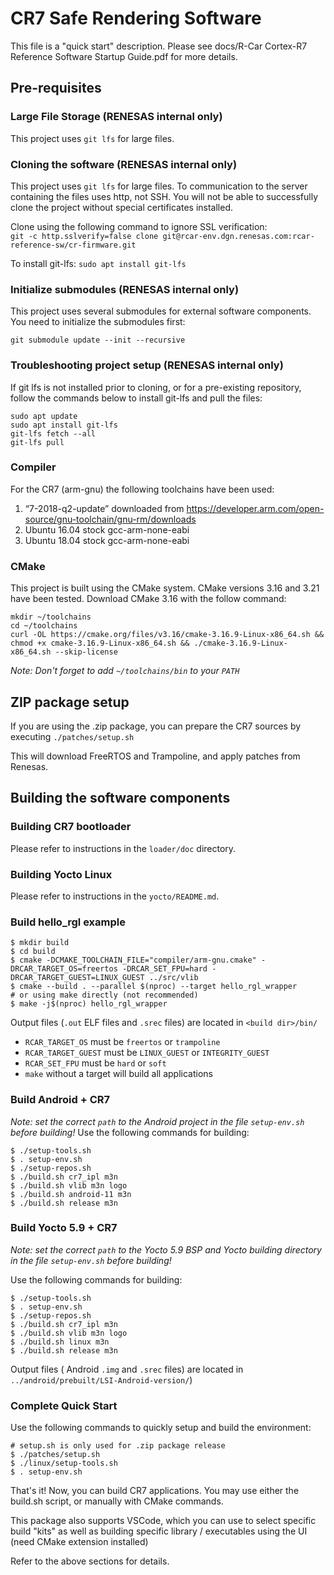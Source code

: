 # CR7 Safe Rendering Software

This file is a "quick start" description. Please see docs/R-Car Cortex-R7 Reference Software Startup Guide.pdf for more details.

## Pre-requisites
### Large File Storage (RENESAS internal only)
This project uses `git lfs` for large files.  

### Cloning the software (RENESAS internal only)
This project uses `git lfs` for large files. To communication to the server containing the files uses http, not SSH. You will not be able to successfully clone the project without special certificates installed.  

Clone using the following command to ignore SSL verification:  
`git -c http.sslverify=false clone git@rcar-env.dgn.renesas.com:rcar-reference-sw/cr-firmware.git`

To install git-lfs: `sudo apt install git-lfs`

### Initialize submodules (RENESAS internal only)
This project uses several submodules for external software components. You need to initialize the submodules first:
```
git submodule update --init --recursive
```

### Troubleshooting project setup (RENESAS internal only)
If git lfs is not installed prior to cloning, or for a pre-existing repository, follow the commands below to install git-lfs and pull the files:
```
sudo apt update
sudo apt install git-lfs
git-lfs fetch --all
git-lfs pull
```

### Compiler
For the CR7 (arm-gnu) the following toolchains have been used:

1) “7-2018-q2-update” downloaded from https://developer.arm.com/open-source/gnu-toolchain/gnu-rm/downloads
2) Ubuntu 16.04 stock gcc-arm-none-eabi
2) Ubuntu 18.04 stock gcc-arm-none-eabi

### CMake
This project is built using the CMake system. CMake versions 3.16 and 3.21 have been tested. Download CMake 3.16 with the follow command:
```
mkdir ~/toolchains
cd ~/toolchains
curl -OL https://cmake.org/files/v3.16/cmake-3.16.9-Linux-x86_64.sh && chmod +x cmake-3.16.9-Linux-x86_64.sh && ./cmake-3.16.9-Linux-x86_64.sh --skip-license
```
*Note: Don't forget to add `~/toolchains/bin` to your `PATH`*

## ZIP package setup
If you are using the .zip package, you can prepare the CR7 sources by executing `./patches/setup.sh` 

This will download FreeRTOS and Trampoline, and apply patches from Renesas.

## Building the software components
### Building CR7 bootloader
Please refer to instructions in the `loader/doc` directory.

### Building Yocto Linux
Please refer to instructions in the `yocto/README.md`.

### Build hello_rgl example
```
$ mkdir build
$ cd build
$ cmake -DCMAKE_TOOLCHAIN_FILE="compiler/arm-gnu.cmake" -DRCAR_TARGET_OS=freertos -DRCAR_SET_FPU=hard -DRCAR_TARGET_GUEST=LINUX_GUEST ../src/vlib
$ cmake --build . --parallel $(nproc) --target hello_rgl_wrapper
# or using make directly (not recommended)
$ make -j$(nproc) hello_rgl_wrapper
```

Output files (`.out` ELF files and `.srec` files) are located in `<build dir>/bin/`

* `RCAR_TARGET_OS` must be `freertos` or `trampoline`
* `RCAR_TARGET_GUEST` must be `LINUX_GUEST` or `INTEGRITY_GUEST`
* `RCAR_SET_FPU` must be `hard` or `soft`
* `make` without a target will build all applications

### Build Android + CR7
*Note: set the correct `path` to the Android project in the file `setup-env.sh` before building!*
Use the following commands for building:
```
$ ./setup-tools.sh
$ . setup-env.sh
$ ./setup-repos.sh
$ ./build.sh cr7_ipl m3n
$ ./build.sh vlib m3n logo
$ ./build.sh android-11 m3n
$ ./build.sh release m3n
```

### Build Yocto 5.9 + CR7
*Note: set the correct `path` to the Yocto 5.9 BSP and Yocto building directory in the file `setup-env.sh` before building!*

Use the following commands for building:
```
$ ./setup-tools.sh
$ . setup-env.sh
$ ./setup-repos.sh
$ ./build.sh cr7_ipl m3n
$ ./build.sh vlib m3n logo
$ ./build.sh linux m3n
$ ./build.sh release m3n
```

Output files ( Android `.img` and `.srec` files) are located in `../android/prebuilt/LSI-Android-version/`)

### Complete Quick Start
Use the following commands to quickly setup and build the environment:
```
# setup.sh is only used for .zip package release
$ ./patches/setup.sh
$ ./linux/setup-tools.sh
$ . setup-env.sh
```

That's it! Now, you can build CR7 applications. You may use either the build.sh script, or manually with CMake commands. 

This package also supports VSCode, which you can use to select specific build "kits" as well as building specific library / executables using the UI (need CMake extension installed) 

Refer to the above sections for details.
